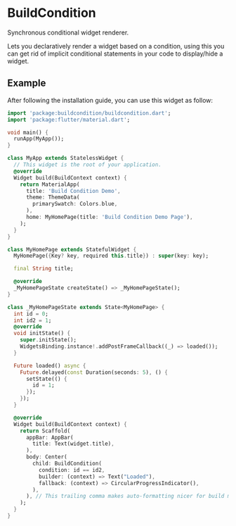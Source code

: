 # BuildCondition

Synchronous conditional widget renderer.

Lets you declaratively render a widget based on a condition, using this you can get rid of
implicit conditional statements in your code to display/hide a widget.

## Example

After following the installation guide, you can use this widget as follow:

```dart
import 'package:buildcondition/buildcondition.dart';
import 'package:flutter/material.dart';

void main() {
  runApp(MyApp());
}

class MyApp extends StatelessWidget {
  // This widget is the root of your application.
  @override
  Widget build(BuildContext context) {
    return MaterialApp(
      title: 'Build Condition Demo',
      theme: ThemeData(
        primarySwatch: Colors.blue,
      ),
      home: MyHomePage(title: 'Build Condition Demo Page'),
    );
  }
}

class MyHomePage extends StatefulWidget {
  MyHomePage({Key? key, required this.title}) : super(key: key);

  final String title;

  @override
  _MyHomePageState createState() => _MyHomePageState();
}

class _MyHomePageState extends State<MyHomePage> {
  int id = 0;
  int id2 = 1;
  @override
  void initState() {
    super.initState();
    WidgetsBinding.instance!.addPostFrameCallback((_) => loaded());
  }

  Future loaded() async {
    Future.delayed(const Duration(seconds: 5), () {
      setState(() {
        id = 1;
      });
    });
  }

  @override
  Widget build(BuildContext context) {
    return Scaffold(
      appBar: AppBar(
        title: Text(widget.title),
      ),
      body: Center(
        child: BuildCondition(
          condition: id == id2,
          builder: (context) => Text("Loaded"),
          fallback: (context) => CircularProgressIndicator(),
        ),
      ), // This trailing comma makes auto-formatting nicer for build methods.
    );
  }
}
```
